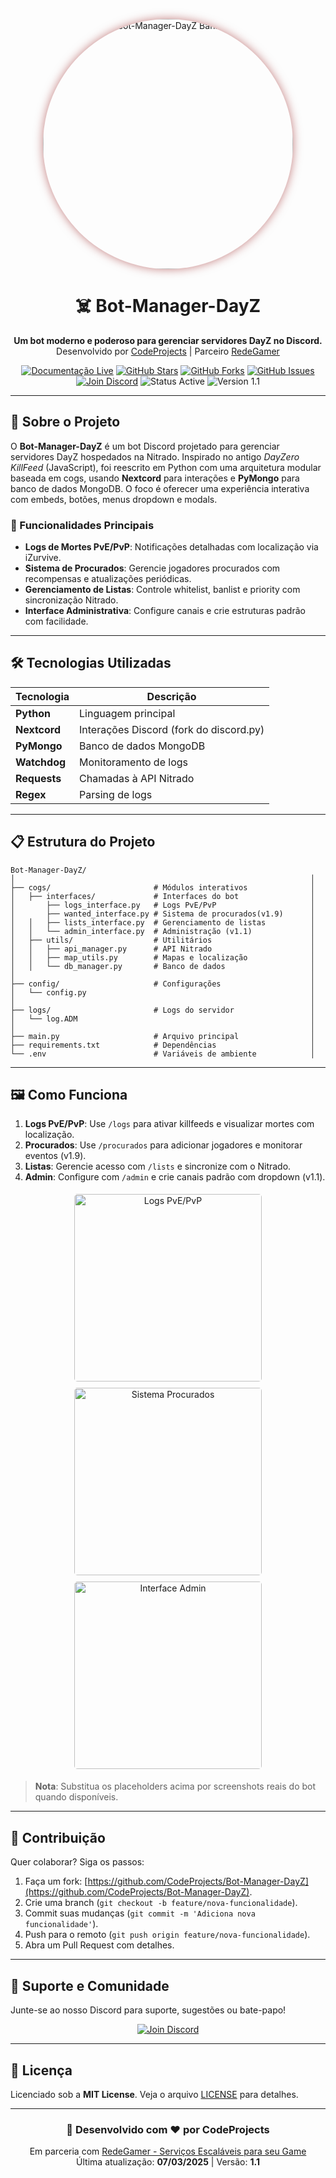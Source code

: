 <p align="center">
  <img src="https://imgur.com/Vlxf8T7.png" alt="Bot-Manager-DayZ Banner" width="400" style="border-radius: 50%; box-shadow: 0 0 15px rgba(139, 0, 0, 0.5);"/>
</p>

<h1 align="center">☠️ Bot-Manager-DayZ</h1>
<p align="center">
  <strong>Um bot moderno e poderoso para gerenciar servidores DayZ no Discord.</strong><br>
  Desenvolvido por <a href="https://github.com/CodeProjects">CodeProjects</a> | Parceiro <a href="https://discord.gg/redegamer">RedeGamer</a>
</p>

<p align="center">
  <a href="https://dayz-doc.redebots.shop/"><img src="https://img.shields.io/badge/Documentação-Live-brightgreen?style=for-the-badge&logo=readme" alt="Documentação Live"/></a>
  <a href="https://github.com/CodeProjects/Bot-Manager-DayZ"><img src="https://img.shields.io/github/stars/CodeProjects/Bot-Manager-DayZ?style=for-the-badge&logo=github&color=yellow" alt="GitHub Stars"/></a>
  <a href="https://github.com/CodeProjects/Bot-Manager-DayZ/fork"><img src="https://img.shields.io/github/forks/CodeProjects/Bot-Manager-DayZ?style=for-the-badge&logo=github&color=orange" alt="GitHub Forks"/></a>
  <a href="https://github.com/CodeProjects/Bot-Manager-DayZ/issues"><img src="https://img.shields.io/github/issues/CodeProjects/Bot-Manager-DayZ?style=for-the-badge&logo=github&color=red" alt="GitHub Issues"/></a>
  <a href="https://discord.gg/redegamer"><img src="https://img.shields.io/badge/Discord-Join%20Us-7289DA?style=for-the-badge&logo=discord" alt="Join Discord"/></a>
  <img src="https://img.shields.io/badge/Status-Active-brightgreen?style=for-the-badge" alt="Status Active"/>
  <img src="https://img.shields.io/badge/Version-1.1-blue?style=for-the-badge" alt="Version 1.1"/>
</p>

---

## 🚀 Sobre o Projeto

O **Bot-Manager-DayZ** é um bot Discord projetado para gerenciar servidores DayZ hospedados na Nitrado. Inspirado no antigo *DayZero KillFeed* (JavaScript), foi reescrito em Python com uma arquitetura modular baseada em cogs, usando **Nextcord** para interações e **PyMongo** para banco de dados MongoDB. O foco é oferecer uma experiência interativa com embeds, botões, menus dropdown e modals.

### 🎯 Funcionalidades Principais
- **Logs de Mortes PvE/PvP**: Notificações detalhadas com localização via iZurvive.
- **Sistema de Procurados**: Gerencie jogadores procurados com recompensas e atualizações periódicas.
- **Gerenciamento de Listas**: Controle whitelist, banlist e priority com sincronização Nitrado.
- **Interface Administrativa**: Configure canais e crie estruturas padrão com facilidade.

---

## 🛠️ Tecnologias Utilizadas

| Tecnologia       | Descrição                          |
|------------------|------------------------------------|
| **Python**       | Linguagem principal                |
| **Nextcord**     | Interações Discord (fork do discord.py) |
| **PyMongo**      | Banco de dados MongoDB            |
| **Watchdog**     | Monitoramento de logs             |
| **Requests**     | Chamadas à API Nitrado            |
| **Regex**        | Parsing de logs                   |

---

## 📋 Estrutura do Projeto

```PY
Bot-Manager-DayZ/
│                                                                  │ 
├── cogs/                       # Módulos interativos              │ 
│   ├── interfaces/             # Interfaces do bot                │ 
│       ├── logs_interface.py   # Logs PvE/PvP                     │  
│       ├── wanted_interface.py # Sistema de procurados(v1.9)      │  
│   │   ├── lists_interface.py  # Gerenciamento de listas          │         
│   │   └── admin_interface.py  # Administração (v1.1)             │ 
│   ├── utils/                  # Utilitários                      │ 
│   │   ├── api_manager.py      # API Nitrado                      │ 
│   │   ├── map_utils.py        # Mapas e localização              │ 
│   │   └── db_manager.py       # Banco de dados                   │ 
│                                                                  │ 
├── config/                     # Configurações                    │ 
│   └── config.py                                                  │ 
│                                                                  │ 
├── logs/                       # Logs do servidor                 │ 
│   └── log.ADM                                                    │
│                                                                  │
├── main.py                     # Arquivo principal                │
├── requirements.txt            # Dependências                     │
└── .env                        # Variáveis de ambiente            │
```
---

## 🖼️ Como Funciona

1. **Logs PvE/PvP**: Use `/logs` para ativar killfeeds e visualizar mortes com localização.
2. **Procurados**: Use `/procurados` para adicionar jogadores e monitorar eventos (v1.9).
3. **Listas**: Gerencie acesso com `/lists` e sincronize com o Nitrado.
4. **Admin**: Configure com `/admin` e crie canais padrão com dropdown (v1.1).

<p align="center">
  <img src="https://via.placeholder.com/300x150.png?text=Logs+PvE/PvP" alt="Logs PvE/PvP" width="300" style="border-radius: 5px; margin: 5px;"/>
  <img src="https://via.placeholder.com/300x150.png?text=Sistema+Procurados" alt="Sistema Procurados" width="300" style="border-radius: 5px; margin: 5px;"/>
  <img src="https://via.placeholder.com/300x150.png?text=Interface+Admin" alt="Interface Admin" width="300" style="border-radius: 5px; margin: 5px;"/>
</p>

> **Nota**: Substitua os placeholders acima por screenshots reais do bot quando disponíveis.

---

## 🤝 Contribuição

Quer colaborar? Siga os passos:

1. Faça um fork: [https://github.com/CodeProjects/Bot-Manager-DayZ](https://github.com/CodeProjects/Bot-Manager-DayZ).
2. Crie uma branch (`git checkout -b feature/nova-funcionalidade`).
3. Commit suas mudanças (`git commit -m 'Adiciona nova funcionalidade'`).
4. Push para o remoto (`git push origin feature/nova-funcionalidade`).
5. Abra um Pull Request com detalhes.

---

## 📡 Suporte e Comunidade

Junte-se ao nosso Discord para suporte, sugestões ou bate-papo!

<p align="center">
  <a href="https://discord.gg/redegamer"><img src="https://img.shields.io/badge/Discord-RedeGamer-7289DA?style=for-the-badge&logo=discord" alt="Join Discord"/></a>
</p>

---

## 📜 Licença

Licenciado sob a **MIT License**. Veja o arquivo [LICENSE](LICENSE) para detalhes.

---

<h3 align="center">🧟 Desenvolvido com ❤️ por CodeProjects</h3>
<p align="center">
  Em parceria com <a href="https://discord.gg/redegamer">RedeGamer - Serviços Escaláveis para seu Game</a><br>
  Última atualização: <strong>07/03/2025</strong> | Versão: <strong>1.1</strong>
</p>
